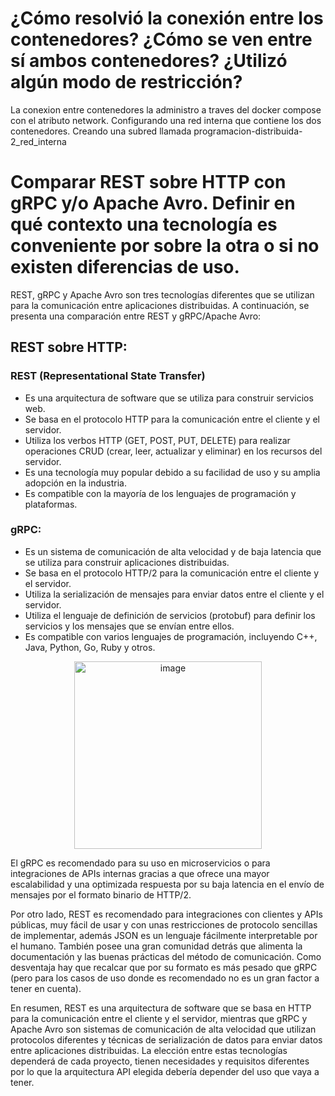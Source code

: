 
#  ¿Cómo resolvió la conexión entre los contenedores? ¿Cómo se ven entre sí ambos contenedores? ¿Utilizó algún modo de restricción?

La conexion entre contenedores la administro a traves del docker compose con el atributo network. Configurando una red interna que contiene los dos contenedores. 
Creando una subred llamada programacion-distribuida-2_red_interna 

# Comparar REST sobre HTTP con gRPC y/o Apache Avro. Definir en qué contexto una tecnología es conveniente por sobre la otra o si no existen diferencias de uso.

REST, gRPC y Apache Avro son tres tecnologías diferentes que se utilizan para la comunicación entre aplicaciones distribuidas. A continuación, 
se presenta una comparación entre REST y gRPC/Apache Avro:

## REST sobre HTTP:

### REST (Representational State Transfer) 
 - Es una arquitectura de software que se utiliza para construir servicios web.
 - Se basa en el protocolo HTTP para la comunicación entre el cliente y el servidor.
 - Utiliza los verbos HTTP (GET, POST, PUT, DELETE) para realizar operaciones CRUD (crear, leer, actualizar y eliminar) en los recursos del servidor.
 - Es una tecnología muy popular debido a su facilidad de uso y su amplia adopción en la industria.
 - Es compatible con la mayoría de los lenguajes de programación y plataformas.

### gRPC:

- Es un sistema de comunicación de alta velocidad y de baja latencia que se utiliza para construir aplicaciones distribuidas.
- Se basa en el protocolo HTTP/2 para la comunicación entre el cliente y el servidor.
- Utiliza la serialización de mensajes para enviar datos entre el cliente y el servidor.
- Utiliza el lenguaje de definición de servicios (protobuf) para definir los servicios y los mensajes que se envían entre ellos.
- Es compatible con varios lenguajes de programación, incluyendo C++, Java, Python, Go, Ruby y otros.
<p align="center">
<img width="300" alt="image" src="https://user-images.githubusercontent.com/32937466/234299761-3f6aa5bd-1052-49ac-b7be-0fbe407a0154.png">
</p>

El gRPC es recomendado para su uso en microservicios o para integraciones de APIs internas gracias a que ofrece una mayor escalabilidad y una optimizada respuesta por 
su baja latencia en el envío de mensajes por el formato binario de HTTP/2.

Por otro lado, REST es recomendado para integraciones con clientes y APIs públicas, muy fácil de usar y con unas restricciones de protocolo sencillas de implementar,
además JSON es un lenguaje fácilmente interpretable por el humano. También posee una gran comunidad detrás que alimenta la documentación y las buenas prácticas del método de comunicación. 
Como desventaja hay que recalcar que por su formato es más pesado que gRPC (pero para los casos de uso donde es recomendado no es un gran factor a tener en cuenta).


En resumen, REST es una arquitectura de software que se basa en HTTP para la comunicación entre el cliente y el servidor, mientras que gRPC y 
Apache Avro son sistemas de comunicación de alta velocidad que utilizan protocolos diferentes y técnicas de serialización de datos para enviar datos entre aplicaciones
distribuidas. La elección entre estas tecnologías dependerá de cada proyecto, tienen necesidades y requisitos diferentes por lo que la arquitectura API elegida debería depender del uso que vaya a tener.

